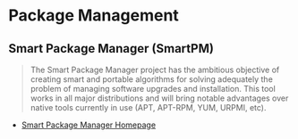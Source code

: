 Package Management
==

## Smart Package Manager (SmartPM)


> The Smart Package Manager project has the ambitious objective of creating smart and portable algorithms for solving adequately the problem of managing software upgrades and installation. This tool works in all major distributions and will bring notable advantages over native tools currently in use (APT, APT-RPM, YUM, URPMI, etc). 

- [Smart Package Manager Homepage](https://labix.org/smart)